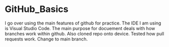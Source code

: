 # GitHub_Basics
I go over using the main features of github for practice. The IDE I am using is Visual Studio Code. The main purpose for docuement deals with how branches work within github. Also cloned repo onto device. Tested how pull requests work. Change to main branch.
